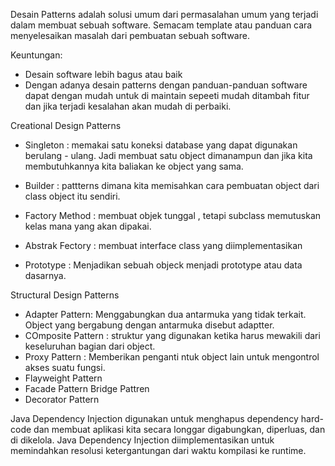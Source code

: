 Desain Patterns
adalah solusi umum dari permasalahan umum yang terjadi dalam membuat sebuah software. Semacam template atau panduan cara menyelesaikan masalah dari pembuatan sebuah software.

Keuntungan:
- Desain software lebih bagus atau baik
- Dengan adanya desain patterns dengan panduan-panduan software dapat dengan mudah untuk di maintain sepeeti mudah ditambah fitur dan jika terjadi kesalahan akan mudah di perbaiki.

Creational Design Patterns

- Singleton : memakai satu koneksi database yang dapat digunakan berulang - ulang. Jadi membuat satu object dimanampun dan jika kita membutuhkannya kita baliakan ke object yang sama.

- Builder : pattterns dimana kita memisahkan cara pembuatan object dari class object itu sendiri.

- Factory Method : membuat objek tunggal , tetapi subclass memutuskan kelas mana yang akan dipakai.

- Abstrak Fectory : membuat interface class yang diimplementasikan

- Prototype : Menjadikan sebuah objeck menjadi prototype atau data dasarnya.


Structural Design Patterns

- Adapter Pattern: Menggabungkan dua antarmuka yang tidak terkait. Object yang bergabung dengan antarmuka disebut adaptter.
- COmposite Pattern : struktur yang digunakan ketika harus mewakili dari keseluruhan bagian dari object.
- Proxy Pattern : Memberikan penganti ntuk object lain untuk mengontrol akses suatu fungsi.
- Flayweight Pattern
- Facade Pattern
Bridge Pattren
- Decorator Pattern


Java Dependency Injection
digunakan untuk menghapus dependency hard-code dan membuat aplikasi kita secara longgar digabungkan, diperluas, dan di dikelola. Java Dependency Injection diimplementasikan untuk memindahkan resolusi ketergantungan dari waktu kompilasi ke runtime.

